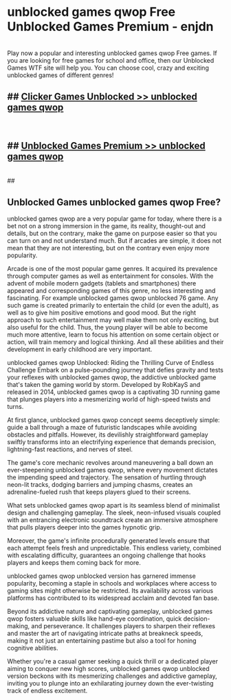 # unblocked games qwop Free Unblocked Games Premium - enjdn <br>
<br>
Play now a popular and interesting unblocked games qwop Free games. If you are looking for free games for school and office, then our Unblocked Games WTF site will help you. You can choose cool, crazy and exciting unblocked games of different genres!


## ##  [Clicker Games Unblocked >> unblocked games qwop](http://freeplayer.one?title=unblocked_games_qwop&ref=M1)
  <br>

##  ## [Unblocked Games Premium >> unblocked games qwop](http://freeplayer.one?title=unblocked_games_qwop&ref=M1)
  <br>
  ##



## Unblocked Games unblocked games qwop Free?

unblocked games qwop are a very popular game for today, where there is a bet not on a strong immersion in the game, its reality, thought-out and details, but on the contrary, make the game on purpose easier so that you can turn on and not understand much. But if arcades are simple, it does not mean that they are not interesting, but on the contrary even enjoy more popularity.

Arcade is one of the most popular game genres. It acquired its prevalence through computer games as well as entertainment for consoles. With the advent of mobile modern gadgets (tablets and smartphones) there appeared and corresponding games of this genre, no less interesting and fascinating. For example unblocked games qwop unblocked 76 game. Any such game is created primarily to entertain the child (or even the adult), as well as to give him positive emotions and good mood. But the right approach to such entertainment may well make them not only exciting, but also useful for the child. Thus, the young player will be able to become much more attentive, learn to focus his attention on some certain object or action, will train memory and logical thinking. And all these abilities and their development in early childhood are very important.

unblocked games qwop Unblocked: Riding the Thrilling Curve of Endless Challenge
Embark on a pulse-pounding journey that defies gravity and tests your reflexes with unblocked games qwop, the addictive unblocked game that's taken the gaming world by storm. Developed by RobKayS and released in 2014, unblocked games qwop is a captivating 3D running game that plunges players into a mesmerizing world of high-speed twists and turns.

At first glance, unblocked games qwop concept seems deceptively simple: guide a ball through a maze of futuristic landscapes while avoiding obstacles and pitfalls. However, its devilishly straightforward gameplay swiftly transforms into an electrifying experience that demands precision, lightning-fast reactions, and nerves of steel.

The game's core mechanic revolves around maneuvering a ball down an ever-steepening unblocked games qwop, where every movement dictates the impending speed and trajectory. The sensation of hurtling through neon-lit tracks, dodging barriers and jumping chasms, creates an adrenaline-fueled rush that keeps players glued to their screens.

What sets unblocked games qwop apart is its seamless blend of minimalist design and challenging gameplay. The sleek, neon-infused visuals coupled with an entrancing electronic soundtrack create an immersive atmosphere that pulls players deeper into the games hypnotic grip.

Moreover, the game's infinite procedurally generated levels ensure that each attempt feels fresh and unpredictable. This endless variety, combined with escalating difficulty, guarantees an ongoing challenge that hooks players and keeps them coming back for more.

unblocked games qwop unblocked version has garnered immense popularity, becoming a staple in schools and workplaces where access to gaming sites might otherwise be restricted. Its availability across various platforms has contributed to its widespread acclaim and devoted fan base.

Beyond its addictive nature and captivating gameplay, unblocked games qwop fosters valuable skills like hand-eye coordination, quick decision-making, and perseverance. It challenges players to sharpen their reflexes and master the art of navigating intricate paths at breakneck speeds, making it not just an entertaining pastime but also a tool for honing cognitive abilities.

Whether you're a casual gamer seeking a quick thrill or a dedicated player aiming to conquer new high scores, unblocked games qwop unblocked version beckons with its mesmerizing challenges and addictive gameplay, inviting you to plunge into an exhilarating journey down the ever-twisting track of endless excitement.